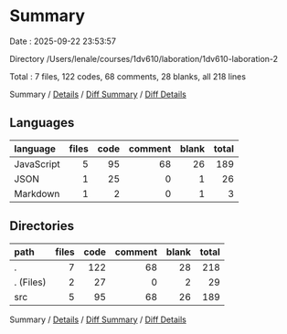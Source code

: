 # Summary

Date : 2025-09-22 23:53:57

Directory /Users/lenale/courses/1dv610/laboration/1dv610-laboration-2

Total : 7 files,  122 codes, 68 comments, 28 blanks, all 218 lines

Summary / [Details](details.md) / [Diff Summary](diff.md) / [Diff Details](diff-details.md)

## Languages
| language | files | code | comment | blank | total |
| :--- | ---: | ---: | ---: | ---: | ---: |
| JavaScript | 5 | 95 | 68 | 26 | 189 |
| JSON | 1 | 25 | 0 | 1 | 26 |
| Markdown | 1 | 2 | 0 | 1 | 3 |

## Directories
| path | files | code | comment | blank | total |
| :--- | ---: | ---: | ---: | ---: | ---: |
| . | 7 | 122 | 68 | 28 | 218 |
| . (Files) | 2 | 27 | 0 | 2 | 29 |
| src | 5 | 95 | 68 | 26 | 189 |

Summary / [Details](details.md) / [Diff Summary](diff.md) / [Diff Details](diff-details.md)